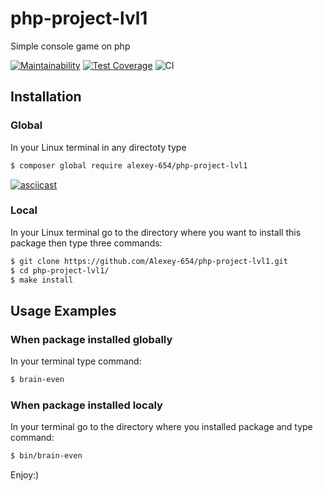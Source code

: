 # php-project-lvl1
Simple console game on php

[![Maintainability](https://api.codeclimate.com/v1/badges/b9574ac0699a8c0cf25c/maintainability)](https://codeclimate.com/github/Alexey-654/php-project-lvl1/maintainability)
[![Test Coverage](https://api.codeclimate.com/v1/badges/b9574ac0699a8c0cf25c/test_coverage)](https://codeclimate.com/github/Alexey-654/php-project-lvl1/test_coverage)
![CI](https://github.com/Alexey-654/php-project-lvl1/workflows/CI/badge.svg)

## Installation
### Global
In your Linux terminal in any directoty type
```bash
$ composer global require alexey-654/php-project-lvl1
```
[![asciicast](https://asciinema.org/a/1gnWTcbRcybYk0NzBMJMqdiAk.svg)](https://asciinema.org/a/1gnWTcbRcybYk0NzBMJMqdiAk)

### Local
In your Linux terminal go to the directory where you want to install this package then type three commands:
```bash
$ git clone https://github.com/Alexey-654/php-project-lvl1.git
$ cd php-project-lvl1/
$ make install
```

## Usage Examples
### When package installed globally
In your terminal type command:
```bash
$ brain-even
```
### When package installed localy
In your terminal go to the directory where you installed package and type command:
```bash
$ bin/brain-even
```
Enjoy:)
